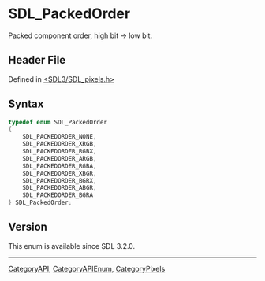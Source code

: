 # SDL_PackedOrder

Packed component order, high bit -> low bit.

## Header File

Defined in [<SDL3/SDL_pixels.h>](https://github.com/libsdl-org/SDL/blob/main/include/SDL3/SDL_pixels.h)

## Syntax

```c
typedef enum SDL_PackedOrder
{
    SDL_PACKEDORDER_NONE,
    SDL_PACKEDORDER_XRGB,
    SDL_PACKEDORDER_RGBX,
    SDL_PACKEDORDER_ARGB,
    SDL_PACKEDORDER_RGBA,
    SDL_PACKEDORDER_XBGR,
    SDL_PACKEDORDER_BGRX,
    SDL_PACKEDORDER_ABGR,
    SDL_PACKEDORDER_BGRA
} SDL_PackedOrder;
```

## Version

This enum is available since SDL 3.2.0.

----
[CategoryAPI](CategoryAPI), [CategoryAPIEnum](CategoryAPIEnum), [CategoryPixels](CategoryPixels)

